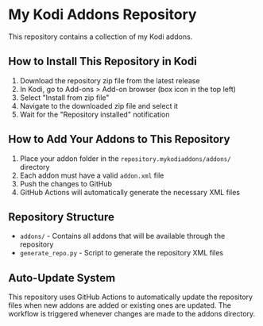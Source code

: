 # My Kodi Addons Repository

This repository contains a collection of my Kodi addons.

## How to Install This Repository in Kodi

1. Download the repository zip file from the latest release
2. In Kodi, go to Add-ons > Add-on browser (box icon in the top left)
3. Select "Install from zip file"
4. Navigate to the downloaded zip file and select it
5. Wait for the "Repository installed" notification

## How to Add Your Addons to This Repository

1. Place your addon folder in the `repository.mykodiaddons/addons/` directory
2. Each addon must have a valid `addon.xml` file
3. Push the changes to GitHub
4. GitHub Actions will automatically generate the necessary XML files

## Repository Structure

- `addons/` - Contains all addons that will be available through the repository
- `generate_repo.py` - Script to generate the repository XML files

## Auto-Update System

This repository uses GitHub Actions to automatically update the repository files when new addons are added or existing ones are updated. The workflow is triggered whenever changes are made to the addons directory. 